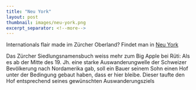 ```yaml
---
title: "Neu York"
layout: post
thumbnail: images/neu-york.png
excerpt_separator: <!--more-->
---
```


Internationals flair made im Zürcher Oberland? Findet man in [Neu York](https://s.geo.admin.ch/a2d524158d)

Das Zürcher Siedlungsnamensbuch weiss mehr zum Big Apple bei Rüti: Als es ab der Mitte des 19. Jh. eine starke Auswanderungwelle der Schweizer Bevölkerung nach Nordamerika gab, soll ein Bauer seinem Sohn einen Hof unter der Bedingung gebaut haben, dass er hier bleibe. Dieser taufte den Hof entsprechend seines gewünschten Auswanderungsziels 


<!--more-->
